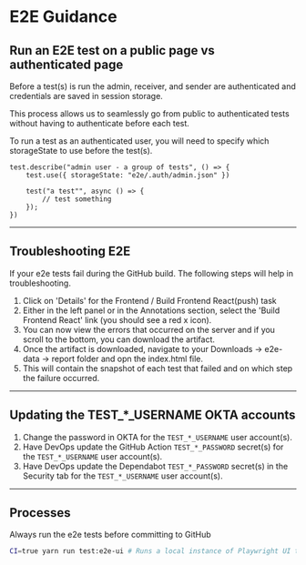 # E2E Guidance

## Run an E2E test on a public page vs authenticated page

Before a test(s) is run the admin, receiver, and sender are authenticated and credentials are saved in session storage.

This process allows us to seamlessly go from public to authenticated tests without having to authenticate before each test.

To run a test as an authenticated user, you will need to specify which storageState to use before the test(s).

```
test.describe("admin user - a group of tests", () => {
    test.use({ storageState: "e2e/.auth/admin.json" })

    test("a test"", async () => {
        // test something
    });
})
```

---

## Troubleshooting E2E

If your e2e tests fail during the GitHub build. The following steps will help in troubleshooting.

1. Click on 'Details' for the Frontend / Build Frontend React(push) task
2. Either in the left panel or in the Annotations section, select the 'Build Frontend React' link (you should see a red x icon).
3. You can now view the errors that occurred on the server and if you scroll to the bottom, you can download the artifact.
4. Once the artifact is downloaded, navigate to your Downloads -> e2e-data -> report folder and opn the index.html file.
5. This will contain the snapshot of each test that failed and on which step the failure occurred.

---

## Updating the TEST_*_USERNAME OKTA accounts

1. Change the password in OKTA for the `TEST_*_USERNAME` user account(s).
2. Have DevOps update the GitHub Action `TEST_*_PASSWORD` secret(s) for the `TEST_*_USERNAME` user account(s).
3. Have DevOps update the Dependabot `TEST_*_PASSWORD` secret(s) in the Security tab for the `TEST_*_USERNAME` user account(s).

---

## Processes

Always run the e2e tests before committing to GitHub

```bash
CI=true yarn run test:e2e-ui # Runs a local instance of Playwright UI that mimics GitHub integration
```
